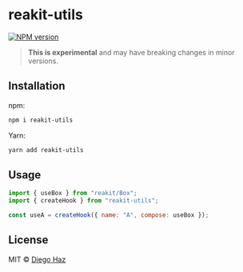 # reakit-utils

<a href="https://npmjs.org/package/reakit-utils"><img alt="NPM version" src="https://img.shields.io/npm/v/reakit-utils.svg?style=flat-square" /></a>

> **This is experimental** and may have breaking changes in minor versions.

## Installation

npm:
```sh
npm i reakit-utils
```

Yarn:
```sh
yarn add reakit-utils
```

## Usage

```jsx
import { useBox } from "reakit/Box";
import { createHook } from "reakit-utils";

const useA = createHook({ name: "A", compose: useBox });
```

## License

MIT © [Diego Haz](https://github.com/diegohaz)
